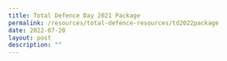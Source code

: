 ```yaml
---
title: Total Defence Day 2021 Package
permalink: /resources/total-defence-resources/td2022package
date: 2022-07-20
layout: post
description: ""
---
```

